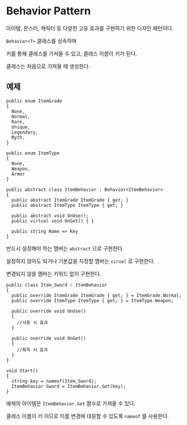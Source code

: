 # Behavior Pattern

아이템, 몬스터, 캐릭터 등 다양한 고유 효과를 구현하기 위한 디자인 패턴이다.

`Behavior<T>` 클래스를 상속하며

키를 통해 클래스를 가져올 수 있고, 클래스 이름이 키가 된다.

클래스는 처음으로 가져올 때 생성한다.

## 예제
```
public enum ItemGrade
{
  None,
  Normal,
  Rare,
  Unique,
  Legendary,
  Myth,
}

public enum ItemType
{
  None,
  Weapon,
  Armor
}

public abstract class ItemBehavior : Behavior<ItemBehavior>
{
  public abstract ItemGrade ItemGrade { get; }
  public abstract ItemType ItemType { get; }

  public abstract void OnUse();
  public virtual void OnGet() { }
  
  public string Name => Key
}
```

반드시 설정해야 하는 멤버는 `abstract` 으로 구현한다.

설정하지 않아도 되거나 기본값을 지정할 멤버는 `virual` 로 구현한다.

변경되지 않을 멤버는 키워드 없이 구현한다.

```
public class Item_Sword : ItemBehavior
{
  public override ItemGrade ItemGrade { get; } = ItemGrade.Normal;
  public override ItemType ItemType { get; } = ItemType.Weapon;

  public override void OnUse()
  {
    //사용 시 효과
  }
  
  public override void OnGet()
  {
    //획득 시 효과
  }
}
```
```
void Start()
{
  string key = nameof(Item_Sword);
  ItemBehavior Sword = ItemBehavior.Get(key);
}
```

예제의 아이템은 `ItemBehavior.Get` 함수로 가져올 수 있다.

클래스 이름이 키 이므로 이름 변경에 대응할 수 있도록 `nameof` 를 사용한다.
